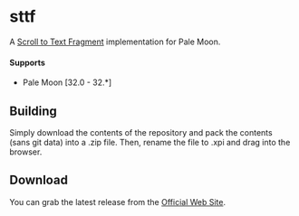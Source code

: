 # sttf
A [Scroll to Text Fragment](https://wicg.github.io/scroll-to-text-fragment/) implementation for Pale Moon.

#### Supports
 * Pale Moon [32.0 - 32.*]

## Building
Simply download the contents of the repository and pack the contents (sans git data) into a .zip file. Then, rename the file to .xpi and drag into the browser.

## Download
You can grab the latest release from the [Official Web Site](//realityripple.com/Software/XUL/sttf/).
